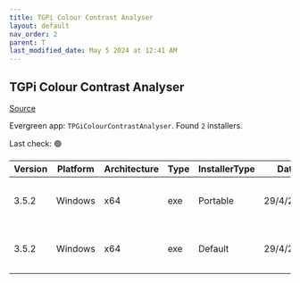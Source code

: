 ```yaml
---
title: TGPi Colour Contrast Analyser
layout: default
nav_order: 2
parent: T
last_modified_date: May 5 2024 at 12:41 AM
---
```


## TGPi Colour Contrast Analyser

[Source](https://www.tpgi.com/color-contrast-checker/)

Evergreen app: `TPGiColourContrastAnalyser`. Found `2` installers.

Last check: 🟢

| Version | Platform | Architecture | Type | InstallerType | Date      | Size     | URI                                                                                                                                                                                          |
| ------- | -------- | ------------ | ---- | ------------- | --------- | -------- | -------------------------------------------------------------------------------------------------------------------------------------------------------------------------------------------- |
| 3.5.2   | Windows  | x64          | exe  | Portable      | 29/4/2024 | 79112680 | [https://github.com/ThePacielloGroup/CCAe/releases/download/v3.5.2/CCA-Portable-x64-3.5.2.exe](https://github.com/ThePacielloGroup/CCAe/releases/download/v3.5.2/CCA-Portable-x64-3.5.2.exe) |
| 3.5.2   | Windows  | x64          | exe  | Default       | 29/4/2024 | 79351352 | [https://github.com/ThePacielloGroup/CCAe/releases/download/v3.5.2/CCA-Setup-x64-3.5.2.exe](https://github.com/ThePacielloGroup/CCAe/releases/download/v3.5.2/CCA-Setup-x64-3.5.2.exe)       |
